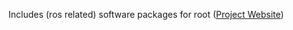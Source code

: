 Includes (ros related) software packages for root ([Project Website](https://root-org.github.io/root_doc/))
